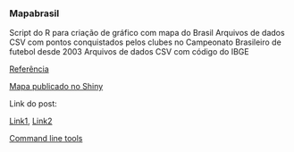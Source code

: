 ### Mapabrasil
Script do R para criação de gráfico com mapa do Brasil
Arquivos de dados CSV com pontos conquistados pelos clubes no Campeonato Brasileiro de futebol desde 2003
Arquivos de dados CSV com código do IBGE

[Referência](https://dataficacao.wordpress.com/2017/02/21/criando-mapa-brasil-r/)

[Mapa publicado no Shiny](https://mvfontes.shinyapps.io/pontoscorridos_campeonatobrasileiro/)



Link do post:

[Link1](https://dataficacao.wordpress.com/2017/02/21/criando-mapa-brasil-r/), [Link2](https://rstudio-pubs-static.s3.amazonaws.com/176768_ec7fb4801e3a4772886d61e65885fbdd.html)

[Command line tools](https://github.com/mbloch/mapshaper/wiki/Introduction-to-the-Command-Line-Tool)
